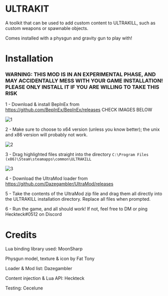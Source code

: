 # ULTRAKIT
A toolkit that can be used to add custom content to ULTRAKILL, such as custom weapons or spawnable objects.

Comes installed with a physgun and gravity gun to play with!

# Installation
### WARNING: THIS MOD IS IN AN EXPERIMENTAL PHASE, AND MAY ACCIDENTALLY MESS WITH YOUR GAME INSTALLATION! PLEASE ONLY INSTALL IT IF YOU ARE WILLING TO TAKE THIS RISK
1 - Download & install BepInEx from https://github.com/BepInEx/BepInEx/releases CHECK IMAGES BELOW 

![1](https://user-images.githubusercontent.com/70617250/131773125-bb6c47c0-5973-49c1-ab62-9f1b48426d3e.jpg)

2 - Make sure to choose to x64 version (unless you know better); the unix and x86 version will probably not work.

![2](https://user-images.githubusercontent.com/70617250/131773137-1645356a-b045-4bec-852a-cfc5b6e4659c.jpg)

3 - Drag highlighted files straight into the directory `C:\Program Files (x86)\Steam\steamapps\common\ULTRAKILL`

![3](https://user-images.githubusercontent.com/70617250/131773145-212aa0bb-649c-4204-86df-640b4cd0adb0.png)


4 - Download the UltraMod loader from https://github.com/Dazegambler/UltraMod/releases

5 - Take the contents of the UltraMod zip file and drag them all directly into the ULTRAKILL installation directory. Replace all files when prompted. 

6 - Run the game, and all should work! If not, feel free to DM or ping Heckteck#0512 on Discord

# Credits
Lua binding library used: MoonSharp

Physgun model, texture & icon by Fat Tony

Loader & Mod list: Dazegambler

Content injection & Lua API: Heckteck

Testing: Cecelune
